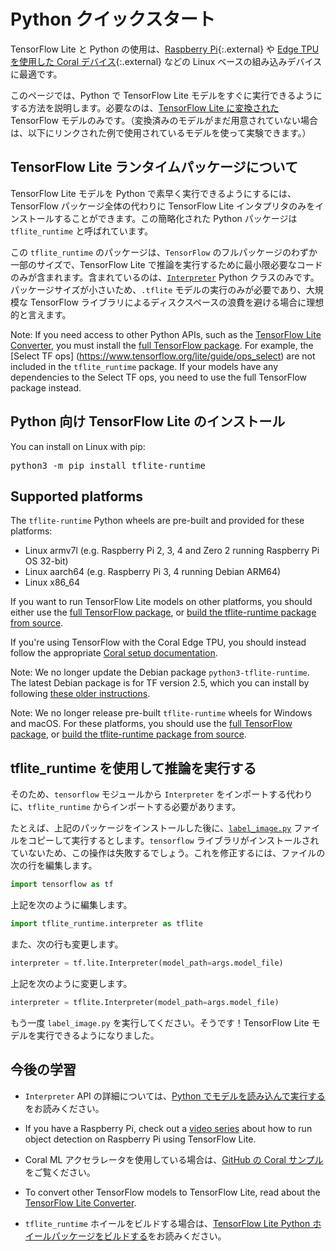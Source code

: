 # Python クイックスタート

TensorFlow Lite と Python の使用は、[Raspberry Pi](https://www.raspberrypi.org/){:.external} や [Edge TPU を使用した Coral デバイス](https://coral.withgoogle.com/){:.external} などの Linux ベースの組み込みデバイスに最適です。

このページでは、Python で TensorFlow Lite モデルをすぐに実行できるようにする方法を説明します。必要なのは、[TensorFlow Lite に変換された](../convert/) TensorFlow モデルのみです。（変換済みのモデルがまだ用意されていない場合は、以下にリンクされた例で使用されているモデルを使って実験できます。）

## TensorFlow Lite ランタイムパッケージについて

TensorFlow Lite モデルを Python で素早く実行できるようにするには、TensorFlow パッケージ全体の代わりに TensorFlow Lite インタプリタのみをインストールすることができます。この簡略化された Python パッケージは `tflite_runtime` と呼ばれています。

この `tflite_runtime` のパッケージは、`TensorFlow` のフルパッケージのわずか一部のサイズで、TensorFlow Lite で推論を実行するために最小限必要なコードのみが含まれます。含まれているのは、<a></a>[`Interpreter`](https://www.tensorflow.org/api_docs/python/tf/lite/Interpreter) Python クラスのみです。パッケージサイズが小さいため、`.tflite` モデルの実行のみが必要であり、大規模な TensorFlow ライブラリによるディスクスペースの浪費を避ける場合に理想的と言えます。

Note: If you need access to other Python APIs, such as the [TensorFlow Lite Converter](../convert/), you must install the [full TensorFlow package](https://www.tensorflow.org/install/). For example, the [Select TF ops] (https://www.tensorflow.org/lite/guide/ops_select) are not included in the `tflite_runtime` package. If your models have any dependencies to the Select TF ops, you need to use the full TensorFlow package instead.

## Python 向け TensorFlow Lite のインストール

You can install on Linux with pip:

<pre class="devsite-terminal devsite-click-to-copy">python3 -m pip install tflite-runtime
</pre>

## Supported platforms

The `tflite-runtime` Python wheels are pre-built and provided for these platforms:

- Linux armv7l (e.g. Raspberry Pi 2, 3, 4 and Zero 2 running Raspberry Pi OS 32-bit)
- Linux aarch64 (e.g. Raspberry Pi 3, 4 running Debian ARM64)
- Linux x86_64

If you want to run TensorFlow Lite models on other platforms, you should either use the [full TensorFlow package](https://www.tensorflow.org/install/), or [build the tflite-runtime package from source](build_cmake_pip.md).

If you're using TensorFlow with the Coral Edge TPU, you should instead follow the appropriate [Coral setup documentation](https://coral.ai/docs/setup).

Note: We no longer update the Debian package `python3-tflite-runtime`. The latest Debian package is for TF version 2.5, which you can install by following [these older instructions](https://github.com/tensorflow/tensorflow/blob/v2.5.0/tensorflow/lite/g3doc/guide/python.md#install-tensorflow-lite-for-python).

Note: We no longer release pre-built `tflite-runtime` wheels for Windows and macOS. For these platforms, you should use the [full TensorFlow package](https://www.tensorflow.org/install/), or [build the tflite-runtime package from source](build_cmake_pip.md).

## tflite_runtime を使用して推論を実行する

そのため、`tensorflow` モジュールから `Interpreter` をインポートする代わりに、`tflite_runtime` からインポートする必要があります。

たとえば、上記のパッケージをインストールした後に、[`label_image.py`](https://github.com/tensorflow/tensorflow/tree/master/tensorflow/lite/examples/python/) ファイルをコピーして実行するとします。`tensorflow` ライブラリがインストールされていないため、この操作は失敗するでしょう。これを修正するには、ファイルの次の行を編集します。

```python
import tensorflow as tf
```

上記を次のように編集します。

```python
import tflite_runtime.interpreter as tflite
```

また、次の行も変更します。

```python
interpreter = tf.lite.Interpreter(model_path=args.model_file)
```

上記を次のように変更します。

```python
interpreter = tflite.Interpreter(model_path=args.model_file)
```

もう一度 `label_image.py` を実行してください。そうです！TensorFlow Lite モデルを実行できるようになりました。

## 今後の学習

- `Interpreter` API の詳細については、[Python でモデルを読み込んで実行する](inference.md#load-and-run-a-model-in-python)をお読みください。

- If you have a Raspberry Pi, check out a [video series](https://www.youtube.com/watch?v=mNjXEybFn98&list=PLQY2H8rRoyvz_anznBg6y3VhuSMcpN9oe) about how to run object detection on Raspberry Pi using TensorFlow Lite.

- Coral ML アクセラレータを使用している場合は、[GitHub の Coral サンプル](https://github.com/google-coral/tflite/tree/master/python/examples)をご覧ください。

- To convert other TensorFlow models to TensorFlow Lite, read about the [TensorFlow Lite Converter](../convert/).

- `tflite_runtime` ホイールをビルドする場合は、[TensorFlow Lite Python ホイールパッケージをビルドする](build_cmake_pip.md)をお読みください。
